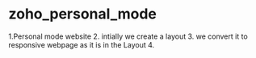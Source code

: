 # zoho_personal_mode
1.Personal mode website 
2. intially we create a layout 
3. we convert it to responsive webpage as it is in the Layout
4. 
